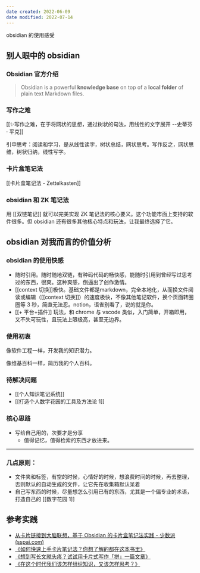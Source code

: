 ```yaml
---
date created: 2022-06-09
date modified: 2022-07-14
---
```


obsidian 的使用感受

## 别人眼中的 obsidian

### Obsidian 官方介绍

> Obsidian is a powerful **knowledge base** on top of a **local folder** of plain text Markdown files.

### 写作之难

[[✨写作之难，在于将网状的思想，通过树状的句法，用线性的文字展开  --史蒂芬· 平克]]

引申思考：阅读和学习，是从线性读字，树状总结，网状思考。写作反之，网状思维，树状归纳，线性写字。

### 卡片盒笔记法

[[卡片盒笔记法 - Zettelkasten]]

### obsidian 和 ZK 笔记法

用 [[双链笔记]] 就可以完美实现 ZK 笔记法的核心要义。这个功能市面上支持的软件很多。但 obsidian 还有很多其他核心特点和玩法，让我最终选择了它。

## obsidian 对我而言的价值分析

### obsidian 的使用快感

- 随时引用。随时随地双链，有种码代码的畅快感，能随时引用到曾经写过思考过的东西，很爽。这种爽感，倒逼出了创作激情。
- [[context 切换]]极快。基础文件都是markdown，完全本地化，从而换文件阅读或编辑（[[context 切换]]）的速度极快，不像其他笔记软件，换个页面转圈圈等 3 秒，简直无法忍。notion，语雀别看了，说的就是你。
- [[+ 平台+插件]] 玩法，和 chrome 与 vscode 类似，入门简单，开箱即用，又不失可玩性，且玩法上限极高，甚至无边界。

### 使用初衷

像软件工程一样，开发我的知识潜力。

像维基百科一样，简历我的个人百科。

### 待解决问题

- [[个人知识笔记系统]]
- [[打造个人数字花园的工具及方法论 1]]

### 核心思路

- 写给自己用的，次要才是分享
	- 值得记忆，值得检索的东西才放进来。
---

### 几点原则：

- 文件夹和标签，有空的时候，心情好的时候，想浪费时间的时候，再去整理，否则默认的自动生成的文件，让它先在收集箱默认呆着
- 自己写东西的时候，尽量想怎么引用已有的东西，尤其是一个偏专业的术语，打造自己的 [[数字花园 1]]

## 参考实践

- [从卡片链接到大脑联想，基于 Obsidian 的卡片盒笔记法实践 - 少数派 (sspai.com)](https://sspai.com/post/60802)
- [《如何快速上手卡片笔记法？你想了解的都在这本书里》](https://sspai.com/post/60466)
- [《想到写长文就头疼？试试用卡片式写作「拼」一篇文章》](https://sspai.com/post/59109)
- [《在这个时代我们该怎样组织知识，又该怎样思考？》](https://sspai.com/post/60770)
